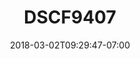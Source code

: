 ---
title: DSCF9407
date: 2018-03-02T09:29:47-07:00
draft: false
location: Red Rock Canyon, NV
img_url: https://d17enza3bfujl8.cloudfront.net/DSCF9407.jpg
original_fn: ""
tags:
- Red Rock Canyon, NV
- Fish
- climbing

---